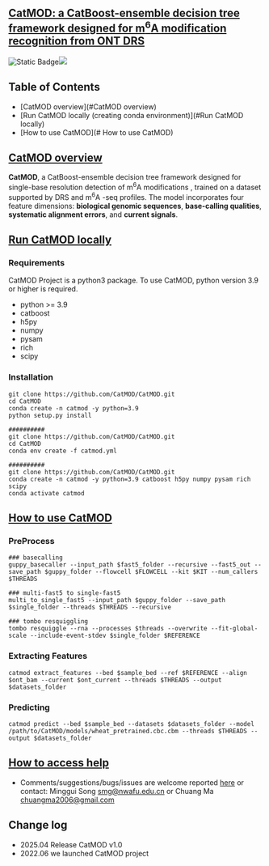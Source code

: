 ## [CatMOD: a CatBoost-ensemble decision tree framework designed for  m<sup>6</sup>A modification recognition from ONT DRS](https://cma2015.github.io/CatMOD)

![Static Badge](https://img.shields.io/badge/Linux-blue?logo=Linux&logoColor=white)![](https://camo.githubusercontent.com/cd1d74df39562c27a5d2700b62a3c29bf1fc8469f1485c36fba8a06336604a3f/68747470733a2f2f696d672e736869656c64732e696f2f62616467652f6c616e67756167652d707974686f6e2d626c75652e737667)

## Table of Contents

- [CatMOD overview](#CatMOD overview)
- [Run CatMOD locally (creating conda environment)](#Run CatMOD locally)
- [How to use CatMOD](# How to use CatMOD)

## [CatMOD overview](https://cma2015.github.io/CatMOD/)

<b>CatMOD</b>, a CatBoost-ensemble decision tree framework designed for single-base resolution detection of m<sup>6</sup>A modifications , trained on a dataset supported by DRS and m<sup>6</sup>A -seq profiles. The model incorporates four feature dimensions: <b>biological genomic sequences</b>, <b>base-calling qualities</b>, <b>systematic alignment errors</b>, and <b>current signals</b>.




## [Run CatMOD locally](https://cma2015.github.io/CatMOD/)
### Requirements
CatMOD Project is a python3 package. To use CatMOD, python version 3.9 or higher is required.

- python >= 3.9
- catboost
- h5py
- numpy
- pysam
- rich
- scipy

###  Installation
```
git clone https://github.com/CatMOD/CatMOD.git
cd CatMOD
conda create -n catmod -y python=3.9
python setup.py install

##########
git clone https://github.com/CatMOD/CatMOD.git
cd CatMOD
conda env create -f catmod.yml

##########
git clone https://github.com/CatMOD/CatMOD.git
conda create -n catmod -y python=3.9 catboost h5py numpy pysam rich scipy
conda activate catmod
```
## [How to use CatMOD](https://cma2015.github.io/CatMOD/)
### PreProcess
```
### basecalling
guppy_basecaller --input_path $fast5_folder --recursive --fast5_out --save_path $guppy_folder --flowcell $FLOWCELL --kit $KIT --num_callers $THREADS

### multi-fast5 to single-fast5
multi_to_single_fast5 --input_path $guppy_folder --save_path $single_folder --threads $THREADS --recursive

### tombo resquiggling
tombo resquiggle --rna --processes $threads --overwrite --fit-global-scale --include-event-stdev $single_folder $REFERENCE
```

### Extracting Features
```
catmod extract_features --bed $sample_bed --ref $REFERENCE --align $ont_bam --current $ont_current --threads $THREADS --output $datasets_folder
```

### Predicting
```
catmod predict --bed $sample_bed --datasets $datasets_folder --model /path/to/CatMOD/models/wheat_pretrained.cbc.cbm --threads $THREADS --output $datasets_folder
```

## [How to access help](https://cma2015.github.io/CatMOD/)
- Comments/suggestions/bugs/issues are welcome reported [here](https://github.com/cma2015/CatMOD/issues) or contact: Minggui Song smg@nwafu.edu.cn or Chuang Ma chuangma2006@gmail.com

## Change log
- 2025.04 Release CatMOD v1.0
- 2022.06 we launched CatMOD project
